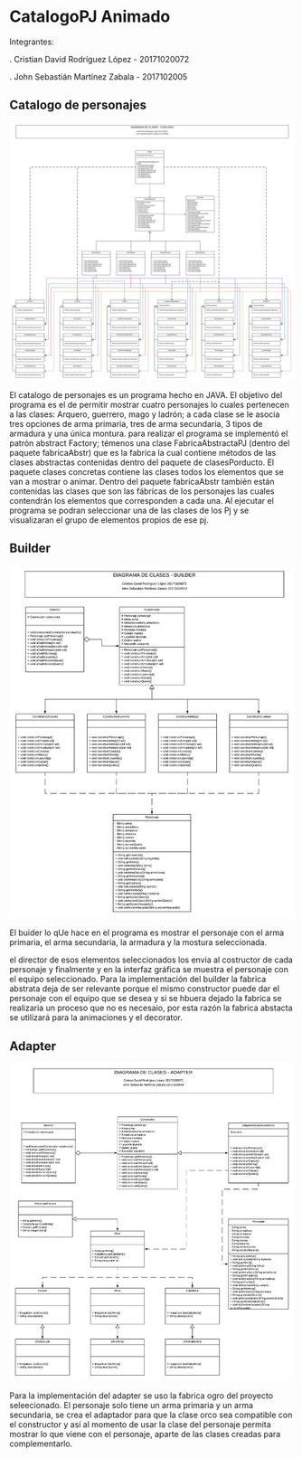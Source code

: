 # CatalogoPJ Animado 

Integrantes: 

. Cristian David Rodríguez López - 20171020072 

. John Sebastián Martínez Zabala - 2017102005

## Catalogo de personajes

![catalogo](https://github.com/cristianrodriguez05/CatalogoPJAnimado/blob/master/diagramas/Diagrama%20general.png)

El catalogo de personajes es un programa hecho en JAVA. El objetivo del programa es el de permitir mostrar cuatro personajes lo cuales pertenecen a las clases: Arquero, guerrero, mago y ladrón; a cada clase se le asocia tres opciones de arma primaria, tres de arma secundaria, 3 tipos de armadura y una única montura.
para realizar el programa se implementó el patrón abstract Factory; témenos una clase FabricaAbstractaPJ (dentro del paquete fabricaAbstr) que es la fabrica la cual contiene métodos de las clases abstractas contenidas dentro del paquete de clasesPorducto. 
El paquete clases concretas contiene las clases todos los elementos que se van a mostrar o   animar. 
Dentro del paquete fabricaAbstr también están contenidas las clases que son las fábricas de los personajes las cuales contendrán los elementos que corresponden a cada una. 
Al ejecutar el programa se podran seleccionar una de las clases de los Pj y se visualizaran el grupo de elementos propios de ese pj. 

## Builder

![builder](https://github.com/cristianrodriguez05/CatalogoPJAnimado/blob/master/diagramas/builder.png)

El buider lo qUe hace en el programa es mostrar el personaje con el arma primaria, el arma secundaria, la armadura y la mostura seleccionada. 

el director de esos elementos seleccionados los envia al costructor de cada personaje y finalmente y en la interfaz gráfica se muestra el personaje con el equipo seleccionado.
Para la implementación del builder la fabrica abstrata deja de ser relevante porque el mismo constructor puede dar el personaje con el equipo que se desea y si se hbuera dejado la fabrica se realizaria un proceso que no es necesaio, por esta razón la fabrica abstacta se utilizará para la animaciones y el decorator. 

## Adapter

![adapter](https://github.com/cristianrodriguez05/CatalogoPJAnimado/blob/master/diagramas/adapter.png)

Para la implementación del adapter se uso la fabrica ogro del proyecto seleecionado. El personaje solo tiene un arma primaria y un arma secundaria, se crea el adaptador para que la clase orco sea compatible con el constructor y así al momento de usar la clase del personaje permita mostrar lo que viene con el personaje, aparte de las clases creadas para complementarlo.
